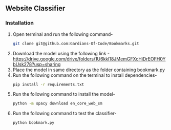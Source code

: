 ## Website Classifier

### Installation

1. Open terminal and run the following command-
   ```bash
   git clone git@github.com:Gardians-Of-Code/Bookmarks.git
   ```
2. Download the model using the following link - https://drive.google.com/drive/folders/1U6kkl18JMemGFXcHiDrEOFH0YbUsk278?usp=sharing
3. Place the model in same directory as the folder containing bookmark.py
4. Run the following command on the terminal to install dependencies-
   ```bash
   pip install -r requirements.txt
   ```
5. Run the following command to install the model-
   ```bash
   python -m spacy download en_core_web_sm
   ```
6. Run the following command to test the classifier-
   ```bash
   python bookmark.py
   ```
